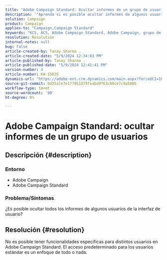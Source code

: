 ```yaml
---
title: "Adobe Campaign Standard: Ocultar informes de un grupo de usuarios"
description: '"Aprenda si es posible ocultar informes de algunos usuarios en Adobe Campaign Standard".'
solution: Campaign
product: Campaign
applies-to: "Campaign,Campaign Standard"
keywords: "KCS, ACS, Adobe Campaign Standard, Adobe Campaign, grupo de usuarios, ocultar informes, preguntas frecuentes"
resolution: Resolution
internal-notes: null
bug: false
article-created-by: Tanay Sharma .
article-created-date: "5/9/2024 12:34:03 PM"
article-published-by: Tanay Sharma .
article-published-date: "5/9/2024 12:41:41 PM"
version-number: 4
article-number: KA-15835
dynamics-url: "https://adobe-ent.crm.dynamics.com/main.aspx?forceUCI=1&pagetype=entityrecord&etn=knowledgearticle&id=1108b866-000e-ef11-9f89-000d3a345e57"
source-git-commit: 0d25a1e7e177051879feabd9763c80ce7c9a508b
workflow-type: tm+mt
source-wordcount: '90'
ht-degree: 8%

---
```


# Adobe Campaign Standard: ocultar informes de un grupo de usuarios

## Descripción {#description}


### Entorno

- Adobe Campaign
- Adobe Campaign Standard


### Problema/Síntomas

¿Es posible ocultar todos los informes de algunos usuarios de la interfaz de usuario?


## Resolución {#resolution}


No es posible tener funcionalidades específicas para distintos usuarios en Adobe Campaign Standard. El acceso predeterminado para los usuarios estándar es un enfoque de todo o nada.
